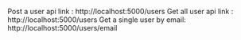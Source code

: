 Post a user api link : http://localhost:5000/users
Get all user api link : http://localhost:5000/users
Get a single user by email: http://localhost:5000/users/email
